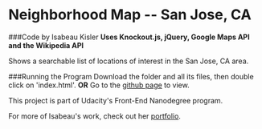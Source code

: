 # Neighborhood Map -- San Jose, CA
###Code by Isabeau Kisler
**Uses Knockout.js, jQuery, Google Maps API and the Wikipedia API**

Shows a searchable list of locations of interest in the San Jose, CA area.

###Running the Program
Download the folder and all its files, then double click on 'index.html'.
**OR**
Go to the [github page](http://ikisler.github.io/neighborhood-map/) to view.

This project is part of Udacity's Front-End Nanodegree program.

For more of Isabeau's work, check out her [portfolio](http://ikisler.github.io/portfolio/).